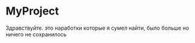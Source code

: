 # MyProject
Здравствуйте. это наработки которые я сумел найти, было больше но ничего не сохранилось 
